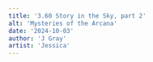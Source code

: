 ```yaml
---
title: '3.60 Story in the Sky, part 2'
alt: 'Mysteries of the Arcana'
date: '2024-10-03'
author: 'J Gray'
artist: 'Jessica'
---
```

